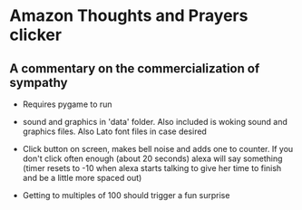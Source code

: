 # Amazon Thoughts and Prayers clicker
## A commentary on the commercialization of sympathy
* Requires pygame to run
* sound and graphics in 'data' folder. Also included is woking sound and graphics files. Also Lato font files in case desired

* Click button on screen, makes bell noise and adds one to counter. If you don't click often enough (about 20 seconds) alexa will say something
	(timer resets to -10 when alexa starts talking to give her time to finish and be a little more spaced out)

* Getting to multiples of 100 should trigger a fun surprise
